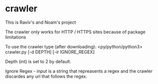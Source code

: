 # crawler
This is Raviv's and Noam's project

The crawler only works for HTTP / HTTPS sites because of package limitations

To use the crawler type (after downloading):
  <py/python/python3> crawler.py [-d DEPTH] [-ir IGNORE_REGEX]

Depth (int) is set to 2 by default.

Ignore Regex - input is a string that repreasents a regex and the crawler discardes any url that follows the regex.
